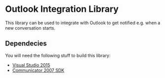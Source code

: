 # Outlook Integration Library

This library can be used to integrate with Outlook to get notified e.g. when a new conversation starts.

## Dependecies

You will need the following stuff to build this library:

* [Visual Studio 2015](https://www.visualstudio.com/products/visual-studio-community-vs.aspx)
* [Communicator 2007 SDK](https://www.microsoft.com/en-us/download/details.aspx?id=10176)
